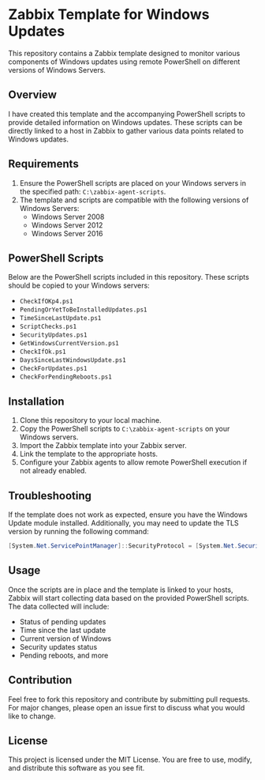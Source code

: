 
# Zabbix Template for Windows Updates

This repository contains a Zabbix template designed to monitor various components of Windows updates using remote PowerShell on different versions of Windows Servers.

## Overview

I have created this template and the accompanying PowerShell scripts to provide detailed information on Windows updates. These scripts can be directly linked to a host in Zabbix to gather various data points related to Windows updates.

## Requirements

1. Ensure the PowerShell scripts are placed on your Windows servers in the specified path: `C:\zabbix-agent-scripts`.
2. The template and scripts are compatible with the following versions of Windows Servers:
    - Windows Server 2008
    - Windows Server 2012
    - Windows Server 2016

## PowerShell Scripts

Below are the PowerShell scripts included in this repository. These scripts should be copied to your Windows servers:

- `CheckIfOKp4.ps1`
- `PendingOrYetToBeInstalledUpdates.ps1`
- `TimeSinceLastUpdate.ps1`
- `ScriptChecks.ps1`
- `SecurityUpdates.ps1`
- `GetWindowsCurrentVersion.ps1`
- `CheckIfOk.ps1`
- `DaysSinceLastWindowsUpdate.ps1`
- `CheckForUpdates.ps1`
- `CheckForPendingReboots.ps1`

## Installation

1. Clone this repository to your local machine.
2. Copy the PowerShell scripts to `C:\zabbix-agent-scripts` on your Windows servers.
3. Import the Zabbix template into your Zabbix server.
4. Link the template to the appropriate hosts.
5. Configure your Zabbix agents to allow remote PowerShell execution if not already enabled.

## Troubleshooting

If the template does not work as expected, ensure you have the Windows Update module installed. Additionally, you may need to update the TLS version by running the following command:

```powershell
[System.Net.ServicePointManager]::SecurityProtocol = [System.Net.SecurityProtocolType]::Tls12
```

## Usage

Once the scripts are in place and the template is linked to your hosts, Zabbix will start collecting data based on the provided PowerShell scripts. The data collected will include:

- Status of pending updates
- Time since the last update
- Current version of Windows
- Security updates status
- Pending reboots, and more

## Contribution

Feel free to fork this repository and contribute by submitting pull requests. For major changes, please open an issue first to discuss what you would like to change.

## License

This project is licensed under the MIT License. You are free to use, modify, and distribute this software as you see fit.
